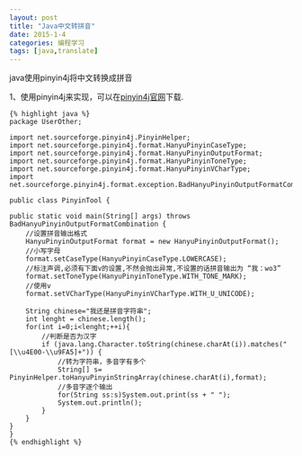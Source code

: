 ```yaml
---
layout: post
title: "Java中文转拼音"
date: 2015-1-4
categories: 编程学习
tags: [java,translate]
---
```


java使用pinyin4j将中文转换成拼音

<!-- more -->
1、使用pinyin4j来实现，可以在[pinyin4j官网](http://sourceforge.net/projects/pinyin4j/files/)下载.

	{% highlight java %}
	package UserOther;

	import net.sourceforge.pinyin4j.PinyinHelper;
	import net.sourceforge.pinyin4j.format.HanyuPinyinCaseType;
	import net.sourceforge.pinyin4j.format.HanyuPinyinOutputFormat;
	import net.sourceforge.pinyin4j.format.HanyuPinyinToneType;
	import net.sourceforge.pinyin4j.format.HanyuPinyinVCharType;
	import net.sourceforge.pinyin4j.format.exception.BadHanyuPinyinOutputFormatCombination;

	public class PinyinTool {

    public static void main(String[] args) throws BadHanyuPinyinOutputFormatCombination {
        //设置拼音输出格式
        HanyuPinyinOutputFormat format = new HanyuPinyinOutputFormat();
        //小写字母
        format.setCaseType(HanyuPinyinCaseType.LOWERCASE);
        //标注声调,必须有下面v的设置,不然会抛出异常,不设置的话拼音输出为 “我：wo3”
        format.setToneType(HanyuPinyinToneType.WITH_TONE_MARK);
        //使用v
        format.setVCharType(HanyuPinyinVCharType.WITH_U_UNICODE);

        String chinese="我还是拼音字符串";
        int lenght = chinese.length();
        for(int i=0;i<lenght;++i){
            //判断是否为汉字
            if (java.lang.Character.toString(chinese.charAt(i)).matches("[\\u4E00-\\u9FA5]+")) {
                //转为字符串，多音字有多个
                String[] s= PinyinHelper.toHanyuPinyinStringArray(chinese.charAt(i),format);
                //多音字逐个输出
                for(String ss:s)System.out.print(ss + " ");
                System.out.println();
            }
        }
    }
	}
	{% endhighlight %}

